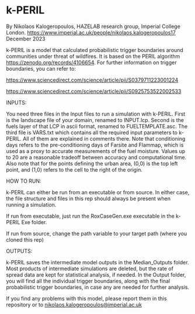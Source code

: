 # k-PERIL

By Nikolaos Kalogeropoulos, HAZELAB research group, Imperial College London. https://www.imperial.ac.uk/people/nikolaos.kalogeropoulos17
December 2023

k-PERIL is a model that calculated probabilistic trigger boundaries around communities under threat of wildfires. It is based on the PERIL algorithm https://zenodo.org/records/4106654. For further information on trigger boundaries, you can refer to:

https://www.sciencedirect.com/science/article/pii/S0379711223001224

https://www.sciencedirect.com/science/article/pii/S0925753522002533

INPUTS:

You need three files in the Input files to run a simulation with k-PERIL. First is the landscape file of your domain, renamed to INPUT.lcp. Second is the fuels layer of that LCP in ascii format, renamed to FUELTEMPLATE.asc. The third file is VARS.txt which contains all the required input parameters to k-PERIL. All of them are explained in comments there. Note that conditioning days refers to the pre-conditioning days of Farsite and Flammap, which is used as a proxy to accurate measurements of the fuel moisture. Values up to 20 are a reasonable tradeoff between accuracy and computational time. Also note that for the points defining the urban area, (0,0) is the top left point, and (1,0) refers to the cell to the right of the origin. 

HOW TO RUN:

k-PERIL can either be run from an executable or from source. In either case, the file structure and files in this rep should always be present when running a simulation.

If run from executable, just run the RoxCaseGen.exe executable in the k-PERIL Exe folder.

If run from source, change the path variable to your target path (where you cloned this rep)

OUTPUTS:

k-PERIL saves the intermediate model outputs in the Median_Outputs folder. Most products of intermediate simulations are deleted, but the rate of spread data are kept for statistical analysis, if needed. In the Output folder, you will find all the individual trigger boundaries, along with the final probabilistic trigger boundaries, in case any are needed for further analysis.

If you find any problems with this model, please report them in this repository or to nikolaos.kalogeropoulos@imperial.ac.uk
